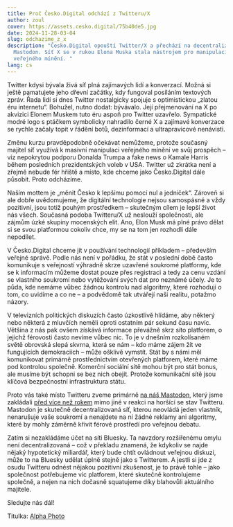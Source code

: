 ```yaml
---
title: Proč Česko.Digital odchází z Twitteru/X
author: zoul
cover: https://assets.cesko.digital/75b40de5.jpg
date: 2024-11-28-03-04
slug: odchazime_z_x
description: "Česko.Digital opouští Twitter/X a přechází na decentralizovaný
  Mastodon. Síť X se v rukou Elona Muska stala nástrojem pro manipulaci
  veřejného mínění. "
lang: cs
---
```

Twitter kdysi bývala živá síť plná zajímavých lidí a konverzací. Možná si ještě pamatujete jeho dřevní začátky, kdy fungoval posíláním textových zpráv. Řada lidí si dnes Twitter nostalgicky spojuje s optimistickou „zlatou éru internetu“. Bohužel, nutno dodat: bývávalo. Její přejmenování na X po akvizici Elonem Muskem tuto éru aspoň pro Twitter uzavřelo. Sympatické modré logo s ptáčkem symbolicky nahradilo černé X a zajímavé konverzace se rychle začaly topit v řádění botů, dezinformací a ultrapravicové nenávisti.

Změnu kurzu pravděpodobně očekávat nemůžeme, protože současný majitel síť využívá k masivní manipulaci veřejného mínění ve svůj prospěch – viz nepokrytou podporu Donalda Trumpa a fake news o Kamale Harris během posledních prezidentských voleb v USA. Twitter už zkrátka není a zřejmě nebude fér hřiště a místo, kde chceme jako Česko.Digital dále působit. Proto odcházíme.

Naším mottem je „měnit Česko k lepšímu pomocí nul a jedniček“. Zároveň si ale dobře uvědomujeme, že digitální technologie nejsou samospásné a vždy pozitivní, jsou totiž pouhým prostředkem – skutečným cílem je lepší život nás všech. Současná podoba Twitteru/X už neslouží společnosti, ale zájmům úzké skupiny mocenských elit. Ano, Elon Musk má plné právo dělat si se svou platformou cokoliv chce, my se na tom jen rozhodli dále nepodílet.

V Česko.Digital chceme jít v používání technologií příkladem – především veřejné správě. Podle nás není v pořádku, že stát v poslední době často komunikuje s veřejností výhradně skrze uzavřené soukromé platformy, kde se k informacím můžeme dostat pouze přes registraci a tedy za cenu vzdání se vlastního soukromí nebo vytěžování svých dat pro neznámé účely. Je to půda, kde nemáme vůbec žádnou kontrolu nad algoritmy, které rozhodují o tom, co uvidíme a co ne – a podvědomě tak utvářejí naši realitu, potažmo názory.

V televizních politických diskuzích často úzkostlivě hlídáme, aby některý nebo některá z mluvčích neměli oproti ostatním pár sekund času navíc. Většina z nás pak ovšem získává informace převážně skrz síto platforem, o jejichž férovosti často nevíme vůbec nic. To je v dnešním rozkolísaném světě obrovská slepá skvrna, která se nám – kdo máme zájem žít ve fungujících demokraciích – může ošklivě vymstít. Stát by s námi měl komunikovat primárně prostřednictvím otevřených platforem, které máme pod kontrolou společně. Komerční sociální sítě mohou být pro stát bonus, ale musíme být schopni se bez nich obejít. Protože komunikační sítě jsou klíčová bezpečnostní infrastruktura státu.

Proto vás také místo Twitteru zveme primárně [na náš Mastodon](https://mastodon.cesko.digital/@ceskodigital), který jsme zakládali [před více než rokem](https://blog.cesko.digital/2023/11/ceskodigital-nove-na-mastodonu) mimo jiné v reakci na horšící se stav Twitteru. Mastodon je skutečně decentralizovaná síť, kterou neovládá jeden vlastník, nenarušuje vaše soukromí a nenajdete na ní žádné reklamy ani algoritmy, které by mohly záměrně křivit férové prostředí pro veřejnou debatu.

Zatím si nezakládáme účet na síti Bluesky. Ta navzdory rozšířenému omylu není  decentralizovaná – což v překladu znamená, že kdykoliv se najde nějaký hypotetický miliardář, který bude chtít ovládnout veřejnou diskuzi, může to na Bluesky udělat úplně stejně jako s Twitterem. A jestli si jde z osudu Twitteru odnést nějakou pozitivní zkušenost, je to právě tohle – jako společnost potřebujeme víc platforem, které skutečně kontrolujeme společně, a nejen na nich dočasně squatujeme díky blahovůli aktuálního majitele. 

Sledujte nás dál!

Titulka: [Alpha Photo](https://www.flickr.com/photos/196993421@N03/52680674516)
